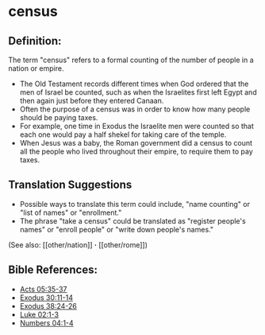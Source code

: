 # census #

## Definition: ##

The term "census" refers to a formal counting of the number of people in a nation or empire.

* The Old Testament records different times when God ordered that the men of Israel be counted, such as when the Israelites first left Egypt and then again just before they entered Canaan.
* Often the purpose of a census was in order to know how many people should be paying taxes.
* For example, one time in Exodus the Israelite men were counted so that each one would pay a half shekel for taking care of the temple.
* When Jesus was a baby, the Roman government did a census to count all the people who lived throughout their empire, to require them to pay taxes.

## Translation Suggestions ##

* Possible ways to translate this term could include, "name counting" or "list of names" or "enrollment."
* The phrase "take a census" could be translated as "register people's names" or "enroll people" or "write down people's names."

(See also: [[other/nation]] **·** [[other/rome]])

## Bible References: ##

* [Acts 05:35-37](en/tn/act/help/05/35)
* [Exodus 30:11-14](en/tn/exo/help/30/11)
* [Exodus 38:24-26](en/tn/exo/help/38/24)
* [Luke 02:1-3](en/tn/luk/help/02/01)
* [Numbers 04:1-4](en/tn/num/help/04/01)